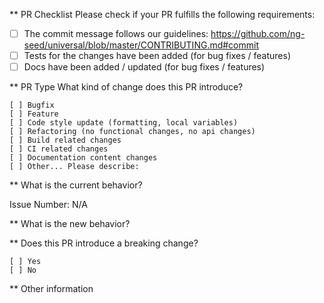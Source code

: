\*\* PR Checklist
Please check if your PR fulfills the following requirements:

- [ ] The commit message follows our guidelines: https://github.com/ng-seed/universal/blob/master/CONTRIBUTING.md#commit
- [ ] Tests for the changes have been added (for bug fixes / features)
- [ ] Docs have been added / updated (for bug fixes / features)

\*\* PR Type
What kind of change does this PR introduce?

<!-- Please check the one that applies to this PR using "x". -->

```
[ ] Bugfix
[ ] Feature
[ ] Code style update (formatting, local variables)
[ ] Refactoring (no functional changes, no api changes)
[ ] Build related changes
[ ] CI related changes
[ ] Documentation content changes
[ ] Other... Please describe:
```

\*\* What is the current behavior?

<!-- Please describe the current behavior that you are modifying, or link to a relevant issue. -->

Issue Number: N/A

\*\* What is the new behavior?

\*\* Does this PR introduce a breaking change?

```
[ ] Yes
[ ] No
```

<!-- If this PR contains a breaking change, please describe the impact and migration path for existing applications below. -->

\*\* Other information
